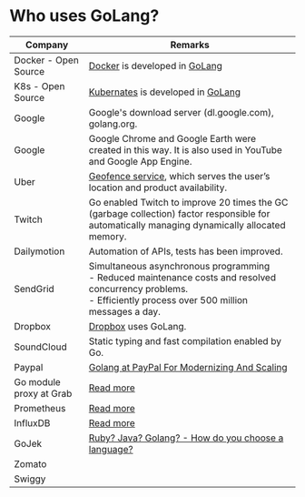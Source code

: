# Who uses GoLang?

| Company                 | Remarks                                                                                                                                                                 |
|-------------------------|-------------------------------------------------------------------------------------------------------------------------------------------------------------------------|
| Docker - Open Source    | [Docker](https://github.com/Anshul619/System-Designs/blob/main/src/1_HLDDesignComponents/6_ContainerOrchestrationServices/Docker/Readme.md) is developed in [GoLang]()  |
| K8s - Open Source       | [Kubernates](https://github.com/Anshul619/System-Designs/blob/main/src/1_HLDDesignComponents/6_ContainerOrchestrationServices/Kubernates.md) is developed in [GoLang]() |
| Google                  | Google's download server (dl.google.com), golang.org.                                                                                                                   |
| Google                  | Google Chrome and Google Earth were created in this way. It is also used in YouTube and Google App Engine.                                                              |
| Uber                    | [Geofence service](https://www.uber.com/en-IN/blog/go-geofence-highest-query-per-second-service/), which serves the user’s location and product availability.           |
| Twitch                  | Go enabled Twitch to improve 20 times the GC (garbage collection) factor responsible for automatically managing dynamically allocated memory.                           |
| Dailymotion             | Automation of APIs, tests has been improved.                                                                                                                            |
| SendGrid                | Simultaneous asynchronous programming<br/>- Reduced maintenance costs and resolved concurrency problems.<br/>- Efficiently process over 500 million messages a day.     |
| Dropbox                 | [Dropbox](https://dropbox.tech/infrastructure/open-sourcing-our-go-libraries) uses GoLang.                                                                              |
| SoundCloud              | Static typing and fast compilation enabled by Go.                                                                                                                       |
| Paypal                  | [Golang at PayPal For Modernizing And Scaling](https://www.linkedin.com/pulse/golang-paypal-modernizing-scaling-reemi-shirsath/)                                        |
| Go module proxy at Grab | [Read more](https://engineering.grab.com/go-module-proxy)                                                                                                               |
| Prometheus              | [Read more](https://logz.io/blog/prometheus-influxdb/)                                                                                                                  |
| InfluxDB                | [Read more](https://logz.io/blog/prometheus-influxdb/)                                                                                                                  |
| GoJek                   | [Ruby? Java? Golang? - How do you choose a language?](https://www.gojek.io/blog/ruby-java-golang)                                                                                                                 |
| Zomato                  |                                                                                                                                                                         |
| Swiggy                  |                                                                                                                                                                         |